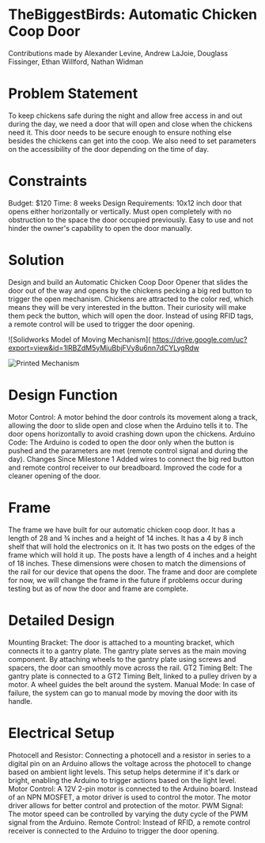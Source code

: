# TheBiggestBirds: Automatic Chicken Coop Door

Contributions made by Alexander Levine, Andrew LaJoie, Douglass Fissinger, Ethan Willford, Nathan Widman

# Problem Statement
To keep chickens safe during the night and allow free access in and out during the day, we need a door that will open and close when the chickens need it. This door needs to be secure enough to ensure nothing else besides the chickens can get into the coop. We also need to set parameters on the accessibility of the door depending on the time of day.

# Constraints
Budget: $120
Time: 8 weeks
Design Requirements:
10x12 inch door that opens either horizontally or vertically.
Must open completely with no obstruction to the space the door occupied previously.
Easy to use and not hinder the owner's capability to open the door manually.
# Solution
Design and build an Automatic Chicken Coop Door Opener that slides the door out of the way and opens by the chickens pecking a big red button to trigger the open mechanism. Chickens are attracted to the color red, which means they will be very interested in the button. Their curiosity will make them peck the button, which will open the door. Instead of using RFID tags, a remote control will be used to trigger the door opening.

![Solidworks Model of Moving Mechanism]( https://drive.google.com/uc?export=view&id=1lRBZdM5yMjuBbjFVy8u6nn7dCYLygRdw

![Printed Mechanism](https://drive.google.com/uc?export=view&id=1sxl_w3hVd5d3YOmI2OPnTvBo4U8zogsS)

# Design Function
Motor Control: A motor behind the door controls its movement along a track, allowing the door to slide open and close when the Arduino tells it to. The door opens horizontally to avoid crashing down upon the chickens.
Arduino Code: The Arduino is coded to open the door only when the button is pushed and the parameters are met (remote control signal and during the day).
Changes Since Milestone 1
Added wires to connect the big red button and remote control receiver to our breadboard.
Improved the code for a cleaner opening of the door.

# Frame
The frame we have built for our automatic chicken coop door. It has a length of 28 and ¾ inches and a height of 14 inches. It has a 4 by 8 inch shelf that will hold the electronics on it. It has two posts on the edges of the frame which will hold it up. The posts have a length of 4 inches and a height of 18 inches. These dimensions were chosen to match the dimensions of the rail for our device that opens the door. The frame and door are complete for now, we will change the frame in the future if problems occur during testing but as of now the door and frame are complete.

# Detailed Design
Mounting Bracket: The door is attached to a mounting bracket, which connects it to a gantry plate. The gantry plate serves as the main moving component. By attaching wheels to the gantry plate using screws and spacers, the door can smoothly move across the rail.
GT2 Timing Belt: The gantry plate is connected to a GT2 Timing Belt, linked to a pulley driven by a motor. A wheel guides the belt around the system.
Manual Mode: In case of failure, the system can go to manual mode by moving the door with its handle.

# Electrical Setup
Photocell and Resistor: Connecting a photocell and a resistor in series to a digital pin on an Arduino allows the voltage across the photocell to change based on ambient light levels. This setup helps determine if it's dark or bright, enabling the Arduino to trigger actions based on the light level.
Motor Control: A 12V 2-pin motor is connected to the Arduino board. Instead of an NPN MOSFET, a motor driver is used to control the motor. The motor driver allows for better control and protection of the motor.
PWM Signal: The motor speed can be controlled by varying the duty cycle of the PWM signal from the Arduino.
Remote Control: Instead of RFID, a remote control receiver is connected to the Arduino to trigger the door opening.
